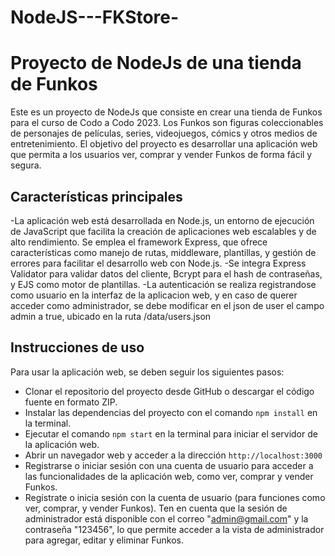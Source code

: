 # NodeJS---FKStore-

# Proyecto de NodeJs de una tienda de Funkos

Este es un proyecto de NodeJs que consiste en crear una tienda de Funkos para el curso de Codo a Codo 2023. Los Funkos son figuras coleccionables de personajes de películas, series, videojuegos, cómics y otros medios de entretenimiento. El objetivo del proyecto es desarrollar una aplicación web que permita a los usuarios ver, comprar y vender Funkos de forma fácil y segura.

## Características principales

-La aplicación web está desarrollada en Node.js, un entorno de ejecución de JavaScript que facilita la creación de aplicaciones web escalables y de alto rendimiento.
Se emplea el framework Express, que ofrece características como manejo de rutas, middleware, plantillas, y gestión de errores para facilitar el desarrollo web con Node.js.
-Se integra Express Validator para validar datos del cliente, Bcrypt para el hash de contraseñas, y EJS como motor de plantillas.
-La autenticación se realiza registrandose como usuario en la interfaz de la aplicacion web, y en caso de querer acceder como administrador, se debe modificar en el json de user el campo admin a true, ubicado en la ruta /data/users.json

## Instrucciones de uso

Para usar la aplicación web, se deben seguir los siguientes pasos:

- Clonar el repositorio del proyecto desde GitHub o descargar el código fuente en formato ZIP.
- Instalar las dependencias del proyecto con el comando `npm install` en la terminal.
- Ejecutar el comando `npm start` en la terminal para iniciar el servidor de la aplicación web.
- Abrir un navegador web y acceder a la dirección `http://localhost:3000` 
- Registrarse o iniciar sesión con una cuenta de usuario para acceder a las funcionalidades de la aplicación web, como ver, comprar y vender Funkos.
- Regístrate o inicia sesión con la cuenta de usuario (para funciones como ver, comprar, y vender Funkos). Ten en cuenta que la sesión de administrador está disponible con el correo "admin@gmail.com" y la contraseña "123456", lo que permite acceder a la vista de administrador para agregar, editar y eliminar Funkos.


